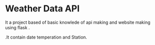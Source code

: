 # Weather Data API

It a project based of basic knowlede of api making and website making using flask .

.It contain date temperation and Station.